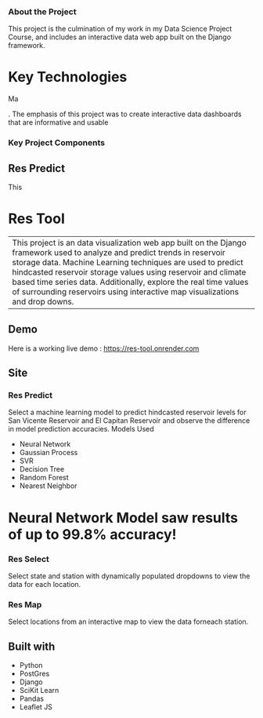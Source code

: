 ### About the Project

This project is the culmination of my work in my Data Science Project Course, and includes an interactive data web app built on the Django framework.

# Key Technologies

Ma

. The emphasis of this project was to create interactive data dashboards that are informative and usable

### Key Project Components

## Res Predict

This

# Res Tool

<table>
<tr>
<td>
  This project is an data visualization web app built on the Django framework used to analyze and predict trends in reservoir storage data. Machine Learning techniques are used to predict hindcasted reservoir storage values using reservoir and climate based time series data. Additionally, explore the real time values of surrounding reservoirs using interactive map visualizations and drop downs.
</td>
</tr>
</table>

## Demo

Here is a working live demo : https://res-tool.onrender.com

## Site

### Res Predict

Select a machine learning model to predict hindcasted reservoir levels for San Vicente Reservoir and El Capitan Reservoir and observe the difference in model prediction accuracies.
Models Used

- Neural Network
- Gaussian Process
- SVR
- Decision Tree
- Random Forest
- Nearest Neighbor

# Neural Network Model saw results of up to 99.8% accuracy!

### Res Select

Select state and station with dynamically populated dropdowns to view the data for each location.

### Res Map

Select locations from an interactive map to view the data forneach station.

## Built with

- Python
- PostGres
- Django
- SciKit Learn
- Pandas
- Leaflet JS

